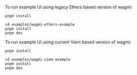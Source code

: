 To run example UI using legacy Ethers based version of wagmi:

```
pnpm install

cd examples/wagmi-ethers-example
pnpm install
pnpm dev
```

To run example UI using current Viem based version of wagmi:

```
pnpm install

cd examples/wagmi-viem-example
pnpm install
pnpm dev
```
